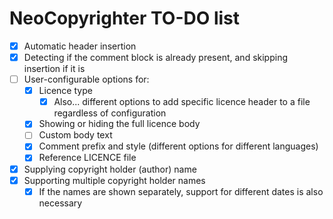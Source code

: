 # NeoCopyrighter TO-DO list

 - [x] Automatic header insertion
 - [x] Detecting if the comment block is already present, and skipping insertion if it is
 - [ ] User-configurable options for:
   - [x] Licence type
     - [x] Also... different options to add specific licence header to a file regardless of configuration
   - [x] Showing or hiding the full licence body
   - [ ] Custom body text
   - [x] Comment prefix and style (different options for different languages)
   - [x] Reference LICENCE file
 - [x] Supplying copyright holder (author) name
 - [x] Supporting multiple copyright holder names
   - [x] If the names are shown separately, support for different dates is also necessary
